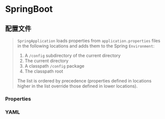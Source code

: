# SpringBoot

## 配置文件

> `SpringApplication` loads properties from `application.properties` files in the following locations and adds them to the Spring `Environment`:
>
> 1. A `/config` subdirectory of the current directory
> 2. The current directory
> 3. A classpath `/config` package
> 4. The classpath root
>
> The list is ordered by precedence (properties defined in locations higher in the list override those defined in lower locations).

### Properties



### YAML

